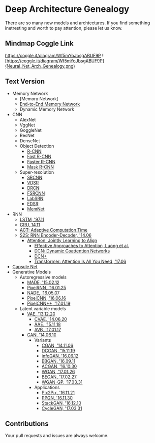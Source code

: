# Deep Architecture Genealogy
There are so many new models and archtectures. If you find something inetresting and worth to pay attention, please let us know.
## Mindmap Coggle Link
https://coggle.it/diagram/Wf5mYoJbsgABUF9P
![https://coggle.it/diagram/Wf5mYoJbsgABUF9P](Neural_Net_Arch_Genealogy.png)
## Text Version
* Memory Network
  * [Memory Network]
  *  [End-to-End Memory Network](https://arxiv.org/pdf/1503.08895.pdf)
  * Dynamic Memory Network
* CNN
  * AlexNet
  * VggNet
  * GoggleNet
  * ResNet
  * DenseNet
  * Object Detection
    * [R-CNN](https://arxiv.org/pdf/1311.2524.pdf)
    * [Fast R-CNN](https://arxiv.org/pdf/1504.08083.pdf)
    * [Faster R-CNN](https://arxiv.org/pdf/1506.01497.pdf)
    * [Mask R-CNN](https://arxiv.org/pdf/1703.06870.pdf)
  * Super-resolution
    * [SRCNN](https://arxiv.org/abs/1501.00092)
    * [VDSR](https://arxiv.org/abs/1511.04587)
    * [DRCN](https://arxiv.org/abs/1511.04491)
    * [FSRCNN](https://arxiv.org/1608.00367)
    * [LabSRN](https://arxiv.org/abs/1704.03915)
    * [EDSR](https://arxiv.org/abs/1707.02921)
    * [MemNet](https://arxiv.org/abs/1708.02209)
* RNN
  * [LSTM, '97.11](http://www.mitpressjournals.org/doi/10.1162/neco.1997.9.8.1735)
  * [GRU, 14.11](https://arxiv.org/abs/1412.3555)
  * [ACT: Adaptive Computation Time](https://arxiv.org/abs/1603.08983)
  * [S2S: RNN Encoder-Decoder, '14.06](https://arxiv.org/abs/1406.1078)
    * [Attention: Jointly Learning to Align](https://arxiv.org/abs/1409.0473)
      * [Effective Approaches to Attention, Luong et al.](https://arxiv.org/abs/1508.04025)
      * [DCN: Dynamic Coattention Networks](https://arxiv.org/abs/1611.01604)
      * [DCN+](https://arxiv.org/abs/1711.00106)
      * [Transformer: Attention Is All You Need, '17.06](https://arxiv.org/abs/1706.03762)
* [Capsule Net](https://example.com)
* Generative Models
  * Autoregressive models
    * [MADE, '15.02.12](https://arxiv.org/pdf/1502.03509.pdf)
    * [PixelRNN, '16.01.25](https://arxiv.org/pdf/1601.06759.pdf)
    * [NADE, '16.05.07](https://arxiv.org/pdf/1605.02226.pdf)
    * [PixelCNN, '16.06.16](https://arxiv.org/pdf/1606.05328.pdf)
    * [PixelCNN++, '17.01.19](https://arxiv.org/pdf/1701.05517.pdf)
  * Latent variable models
    * [VAE, '13.12.20](https://arxiv.org/pdf/1312.6114.pdf)
      * [CVAE, '14.06.20](https://arxiv.org/pdf/1406.5298.pdf)
      * [AAE, '15.11.18](https://arxiv.org/pdf/1511.05644.pdf)
      * [AVB, '17.01.17](https://arxiv.org/pdf/1701.04722.pdf)
    * [GAN, '14.06.10](https://arxiv.org/abs/1406.2661)
      * Variants
        * [CGAN, '14.11.06](https://arxiv.org/pdf/1411.1784.pdf)
        * [DCGAN, '15.11.19](https://arxiv.org/pdf/1511.06434.pdf)
        * [infoGAN, '16.06.12](https://arxiv.org/pdf/1704.00028.pdf)
        * [EBGAN, '16.09.11](https://arxiv.org/pdf/1609.03126.pdf)
        * [ACGAN, '16.10.30](https://arxiv.org/pdf/1610.09585.pdf)
        * [WGAN, '17.01.26](https://arxiv.org/pdf/1701.07875.pdf)
        * [BEGAN, '17.02.27](https://arxiv.org/pdf/1702.08431.pdf)
        * [WGAN-GP, '17.03.31](https://arxiv.org/pdf/1704.00028.pdf)
      * Applications
        * [Pix2Pix, '16.11.21](https://arxiv.org/pdf/1611.07004v1.pdf)
        * [PPGN, '16.11.30](https://arxiv.org/pdf/1612.00005.pdf)
        * [StackGAN, '16.12.10](https://arxiv.org/pdf/1612.03242.pdf)
        * [CycleGAN, '17.03.31](https://arxiv.org/pdf/1703.10593.pdf)
## Contributions
Your pull requests and issues are always welcome.
